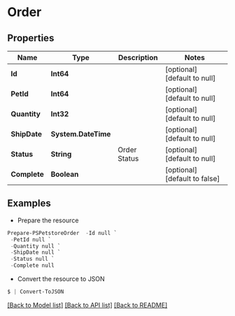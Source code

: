 # Order
## Properties

Name | Type | Description | Notes
------------ | ------------- | ------------- | -------------
**Id** | **Int64** |  | [optional] [default to null]
**PetId** | **Int64** |  | [optional] [default to null]
**Quantity** | **Int32** |  | [optional] [default to null]
**ShipDate** | **System.DateTime** |  | [optional] [default to null]
**Status** | **String** | Order Status | [optional] [default to null]
**Complete** | **Boolean** |  | [optional] [default to false]

## Examples

- Prepare the resource
```powershell
Prepare-PSPetstoreOrder  -Id null `
 -PetId null `
 -Quantity null `
 -ShipDate null `
 -Status null `
 -Complete null
```

- Convert the resource to JSON
```powershell
$ | Convert-ToJSON
```

[[Back to Model list]](../README.md#documentation-for-models) [[Back to API list]](../README.md#documentation-for-api-endpoints) [[Back to README]](../README.md)

